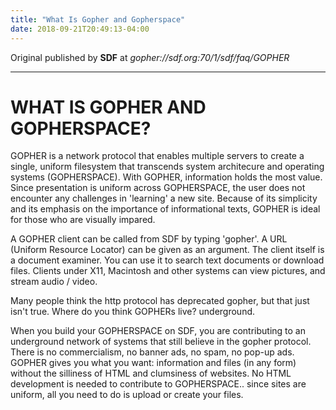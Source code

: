 ```yaml
---
title: "What Is Gopher and Gopherspace"
date: 2018-09-21T20:49:13-04:00
---
```


Original published by **SDF** at _gopher://sdf.org:70/1/sdf/faq/GOPHER_

- - - - -

# WHAT IS GOPHER AND GOPHERSPACE?

GOPHER is a network protocol that enables multiple servers
to create a single, uniform filesystem that transcends system
architecure and operating systems (GOPHERSPACE).  With GOPHER,
information holds the most value.  Since presentation is uniform
across GOPHERSPACE, the user does not encounter any challenges
in 'learning' a new site.  Because of its simplicity and its
emphasis on the importance of informational texts, GOPHER is
ideal for those who are visually impared.

A GOPHER client can be called from SDF by typing 'gopher'.  A URL
(Uniform Resource Locator) can be given as an argument.  The client
itself is a document examiner.  You can use it to search text documents
or download files.  Clients under X11, Macintosh and other systems
can view pictures, and stream audio / video.

Many people think the http protocol has deprecated gopher, but that
just isn't true.  Where do you think GOPHERs live?  underground.

When you build your GOPHERSPACE on SDF, you are contributing to an
underground network of systems that still believe in the gopher
protocol.  There is no commercialism, no banner ads, no spam, no
pop-up ads.  GOPHER gives you what you want: information and files
(in any form) without the silliness of HTML and clumsiness of websites.
No HTML development is needed to contribute to GOPHERSPACE.. since
sites are uniform, all you need to do is upload or create your files.
